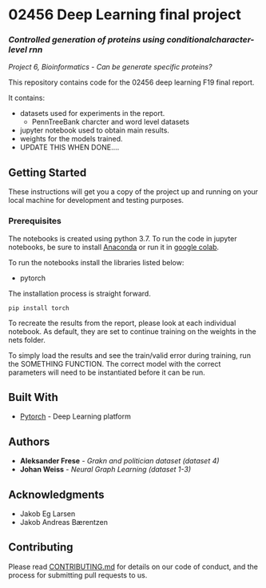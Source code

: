 # 02456 Deep Learning final project
### *Controlled generation of proteins using conditionalcharacter-level rnn* 
*Project 6, Bioinformatics - Can be generate specific proteins?*

This repository contains code for the 02456 deep learning F19 final report.

It contains:
* datasets used for experiments in the report.
	* PennTreeBank charcter and word level datasets
* jupyter notebook used to obtain main results.
* weights for the models trained.
* UPDATE THIS WHEN DONE....

## Getting Started

These instructions will get you a copy of the project up and running on your local machine for development and testing purposes. 

### Prerequisites

The notebooks is created using python 3.7. To run the code in jupyter notebooks, be sure to install [Anaconda](https://www.anaconda.com/distribution/) or run it in [google colab](https://colab.research.google.com/).

To run the notebooks install the libraries listed below:

* pytorch


The installation process is straight forward.

```
pip install torch
```


To recreate the results from the report, please look at each individual notebook. As default, they are set to continue training on the weights in the nets folder.

To simply load the results and see the train/valid error during training, run the SOMETHING FUNCTION. The correct model with the correct parameters will need to be instantiated before it can be run. 

<!-- ### Installing

A step by step series of examples that tell you how to get a development env running

Say what the step will be

```
Give the example
```

And repeat

```
until finished
```

End with an example of getting some data out of the system or using it for a little demo -->

<!-- ## Running the tests

Explain how to run the automated tests for this system

### Break down into end to end tests

Explain what these tests test and why

```
Give an example
``` -->

<!-- ### And coding style tests

Explain what these tests test and why

```
Give an example
```

## Deployment

Add additional notes about how to deploy this on a live system -->

## Built With

* [Pytorch](https://www.tensorflow.org) - Deep Learning platform

<!-- ## Versioning

We use [SemVer](http://semver.org/) for versioning. For the versions available, see the [tags on this repository](https://github.com/your/project/tags).  -->

## Authors
* **Aleksander Frese** - *Grakn and politician dataset (dataset 4)*
* **Johan Weiss** - *Neural Graph Learning (dataset 1-3)*

<!-- See also the list of [contributors](https://github.com/your/project/contributors) who participated in this project. -->

<!-- ## License

This project is licensed under the MIT License - see the [LICENSE.md](LICENSE.md) file for details -->

## Acknowledgments

* Jakob Eg Larsen
* Jakob Andreas Bærentzen

## Contributing

Please read [CONTRIBUTING.md](https://gist.github.com/PurpleBooth/b24679402957c63ec426) for details on our code of conduct, and the process for submitting pull requests to us.



